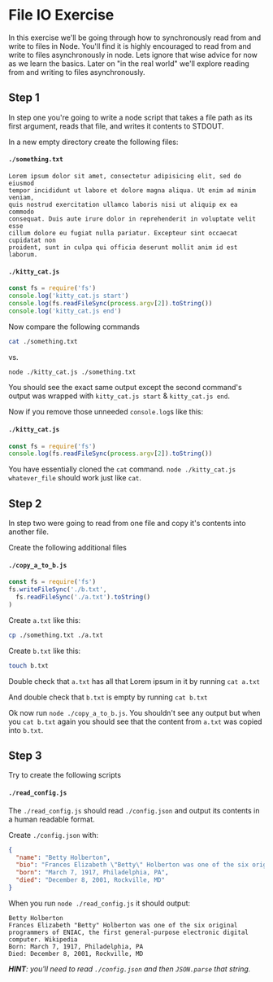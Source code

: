 # File IO Exercise

In this exercise we'll be going through how to synchronously read from and write
to files in Node. You'll find it is highly encouraged to read from and write
to files asynchronously in node. Lets ignore that wise advice for now as we
learn the basics. Later on "in the real world" we'll explore reading from and
writing to files asynchronously.

## Step 1

In step one you're going to write a node script that takes a file path as its
first argument, reads that file, and writes it contents to STDOUT.

In a new empty directory create the following files:

#### `./something.txt`

```
Lorem ipsum dolor sit amet, consectetur adipisicing elit, sed do eiusmod
tempor incididunt ut labore et dolore magna aliqua. Ut enim ad minim veniam,
quis nostrud exercitation ullamco laboris nisi ut aliquip ex ea commodo
consequat. Duis aute irure dolor in reprehenderit in voluptate velit esse
cillum dolore eu fugiat nulla pariatur. Excepteur sint occaecat cupidatat non
proident, sunt in culpa qui officia deserunt mollit anim id est laborum.
```

#### `./kitty_cat.js`

```js
const fs = require('fs')
console.log('kitty_cat.js start')
console.log(fs.readFileSync(process.argv[2]).toString())
console.log('kitty_cat.js end')
```

Now
 compare the following commands

```sh
cat ./something.txt
```

vs.

```sh
node ./kitty_cat.js ./something.txt
```

You should see the exact same output except the second command's output was
wrapped with `kitty_cat.js start` & `kitty_cat.js end`.

Now if you remove those unneeded `console.log`s like this:

#### `./kitty_cat.js`

```js
const fs = require('fs')
console.log(fs.readFileSync(process.argv[2]).toString())
```

You have essentially cloned the `cat` command. `node ./kitty_cat.js whatever_file`
should work just like `cat`.

## Step 2

In step two were going to read from one file and copy it's contents into another
file.


Create the following additional files

#### `./copy_a_to_b.js`

```js
const fs = require('fs')
fs.writeFileSync('./b.txt',
  fs.readFileSync('./a.txt').toString()
)
```

Create `a.txt` like this:

```sh
cp ./something.txt ./a.txt
```

Create `b.txt` like this:

```sh
touch b.txt
```

Double check that `a.txt` has all that Lorem ipsum in it by running `cat a.txt`

And double check that `b.txt` is empty by running `cat b.txt`

Ok now run `node ./copy_a_to_b.js`. You shouldn't see any output but when you
`cat b.txt` again you should see that the content from `a.txt` was copied into
`b.txt`.


## Step 3

Try to create the following scripts


#### `./read_config.js`

The `./read_config.js` should read `./config.json` and output its contents in a
human readable format.

Create `./config.json` with:

```json
{
  "name": "Betty Holberton",
  "bio": "Frances Elizabeth \"Betty\" Holberton was one of the six original programmers of ENIAC, the first general-purpose electronic digital computer. Wikipedia",
  "born": "March 7, 1917, Philadelphia, PA",
  "died": "December 8, 2001, Rockville, MD"
}
```

When you run `node ./read_config.js` it should output:

```
Betty Holberton
Frances Elizabeth "Betty" Holberton was one of the six original programmers of ENIAC, the first general-purpose electronic digital computer. Wikipedia
Born: March 7, 1917, Philadelphia, PA
Died: December 8, 2001, Rockville, MD
```

___HINT__: you'll need to read `./config.json` and then `JSON.parse` that string._
